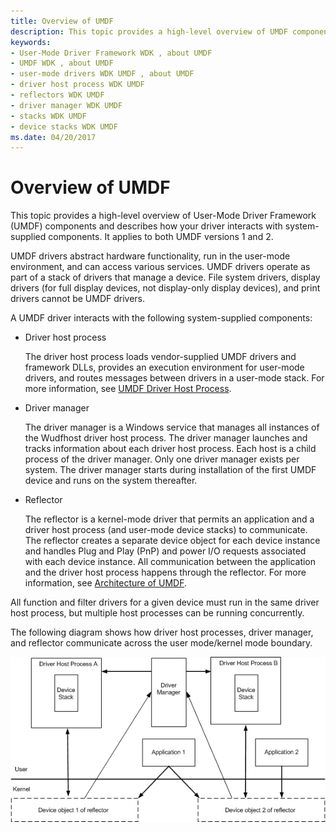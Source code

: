 ```yaml
---
title: Overview of UMDF
description: This topic provides a high-level overview of UMDF components and describes how your driver interacts with system-supplied components.
keywords:
- User-Mode Driver Framework WDK , about UMDF
- UMDF WDK , about UMDF
- user-mode drivers WDK UMDF , about UMDF
- driver host process WDK UMDF
- reflectors WDK UMDF
- driver manager WDK UMDF
- stacks WDK UMDF
- device stacks WDK UMDF
ms.date: 04/20/2017
---
```


# Overview of UMDF


This topic provides a high-level overview of User-Mode Driver Framework (UMDF) components and describes how your driver interacts with system-supplied components. It applies to both UMDF versions 1 and 2.

UMDF drivers abstract hardware functionality, run in the user-mode environment, and can access various services. UMDF drivers operate as part of a stack of drivers that manage a device. File system drivers, display drivers (for full display devices, not display-only display devices), and print drivers cannot be UMDF drivers.

A UMDF driver interacts with the following system-supplied components:

-   Driver host process

    The driver host process loads vendor-supplied UMDF drivers and framework DLLs, provides an execution environment for user-mode drivers, and routes messages between drivers in a user-mode stack. For more information, see [UMDF Driver Host Process](umdf-driver-host-process.md).

-   Driver manager

    The driver manager is a Windows service that manages all instances of the Wudfhost driver host process. The driver manager launches and tracks information about each driver host process. Each host is a child process of the driver manager. Only one driver manager exists per system. The driver manager starts during installation of the first UMDF device and runs on the system thereafter.

-   Reflector

    The reflector is a kernel-mode driver that permits an application and a driver host process (and user-mode device stacks) to communicate. The reflector creates a separate device object for each device instance and handles Plug and Play (PnP) and power I/O requests associated with each device instance. All communication between the application and the driver host process happens through the reflector. For more information, see [Architecture of UMDF](detailed-view-of-the-umdf-architecture.md).

All function and filter drivers for a given device must run in the same driver host process, but multiple host processes can be running concurrently.

The following diagram shows how driver host processes, driver manager, and reflector communicate across the user mode/kernel mode boundary.

![umdf components including up and down device objects in reflector.](images/umdfarch3.gif)

 

 





